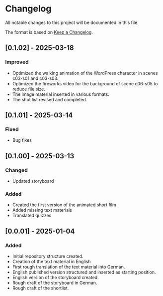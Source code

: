 # Changelog

All notable changes to this project will be documented in this file.

The format is based on [Keep a Changelog](https://keepachangelog.com/en/1.1.0/).

## [0.1.02] - 2025-03-18

### Improved
- Optimized the walking animation of the WordPress character in scenes c03-s01 and c03-s03.
- Optimized the fireworks video for the background of scene c06-s05 to reduce file size.
- The image material inserted in various formats.
- The shot list revised and completed.

## [0.1.01] - 2025-03-14

### Fixed
- Bug fixes

## [0.1.00] - 2025-03-13

### Changed
- Updated storyboard

### Added
- Created the first version of the animated short film
- Added missing text materials
- Translated quizzes

## [0.0.01] - 2025-01-04

### Added

- Initial repository structure created.
- Creation of the text material in English
- First rough translation of the text material into German.
- English published version structured and inserted as starting position.
- English version of the storyboard created.
- Rough draft of the storyboard in German.
- Rough draft of the shortlist.

